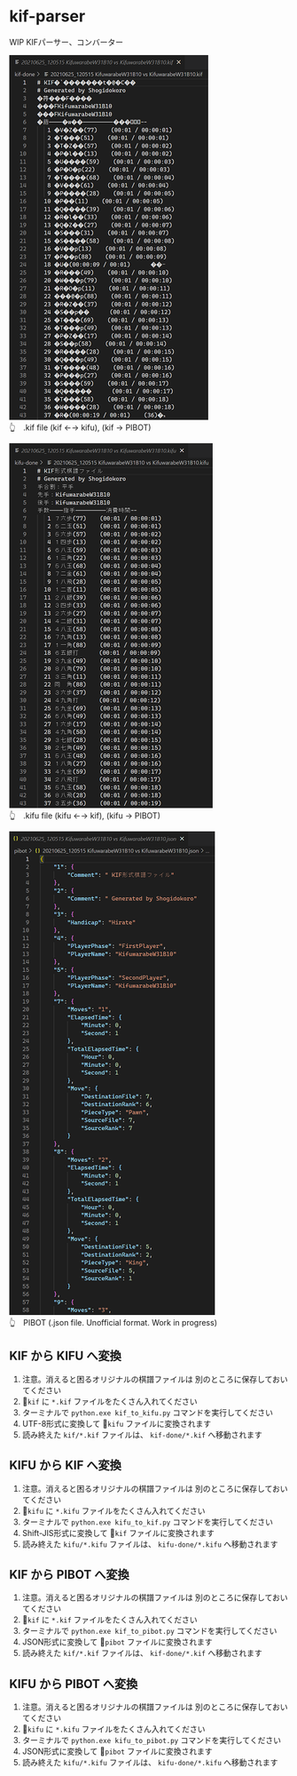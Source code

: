 # kif-parser

WIP KIFパーサー、コンバーター  

![20210929shogi7-kif.png](docs/img/20210929shogi7-kif-50per.png)  
👆　.kif file (kif ←→ kifu), (kif → PIBOT)  

![20210929shogi8-kifu.png](docs/img/20210929shogi8-kifu-50per.png)  
👆　.kifu file (kifu ←→ kif), (kifu → PIBOT)  

![20210929shogi9-pibot.png](docs/img/20210929shogi9-pibot-50per.png)  
👆　PIBOT (.json file. Unofficial format. Work in progress)  

## KIF から KIFU へ変換

1. 注意。消えると困るオリジナルの棋譜ファイルは 別のところに保存しておいてください
2. 📂`kif` に `*.kif` ファイルをたくさん入れてください
3. ターミナルで `python.exe kif_to_kifu.py` コマンドを実行してください
4. UTF-8形式に変換して 📂`kifu` ファイルに変換されます
5. 読み終えた `kif/*.kif` ファイルは、 `kif-done/*.kif` へ移動されます

## KIFU から KIF へ変換

1. 注意。消えると困るオリジナルの棋譜ファイルは 別のところに保存しておいてください
2. 📂`kifu` に `*.kifu` ファイルをたくさん入れてください
3. ターミナルで `python.exe kifu_to_kif.py` コマンドを実行してください
4. Shift-JIS形式に変換して 📂`kif` ファイルに変換されます
5. 読み終えた `kifu/*.kifu` ファイルは、 `kifu-done/*.kifu` へ移動されます

## KIF から PIBOT へ変換

1. 注意。消えると困るオリジナルの棋譜ファイルは 別のところに保存しておいてください
2. 📂`kif` に `*.kif` ファイルをたくさん入れてください
3. ターミナルで `python.exe kif_to_pibot.py` コマンドを実行してください
4. JSON形式に変換して 📂`pibot` ファイルに変換されます
5. 読み終えた `kif/*.kif` ファイルは、 `kif-done/*.kif` へ移動されます

## KIFU から PIBOT へ変換

1. 注意。消えると困るオリジナルの棋譜ファイルは 別のところに保存しておいてください
2. 📂`kifu` に `*.kifu` ファイルをたくさん入れてください
3. ターミナルで `python.exe kifu_to_pibot.py` コマンドを実行してください
4. JSON形式に変換して 📂`pibot` ファイルに変換されます
5. 読み終えた `kifu/*.kifu` ファイルは、 `kifu-done/*.kifu` へ移動されます
